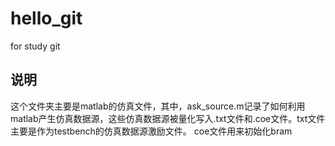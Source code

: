 # hello_git
for study git
## 说明

这个文件夹主要是matlab的仿真文件，其中，ask_source.m记录了如何利用matlab产生仿真数据源，这些仿真数据源被量化写入.txt文件和.coe文件。txt文件主要是作为testbench的仿真数据源激励文件。
coe文件用来初始化bram
